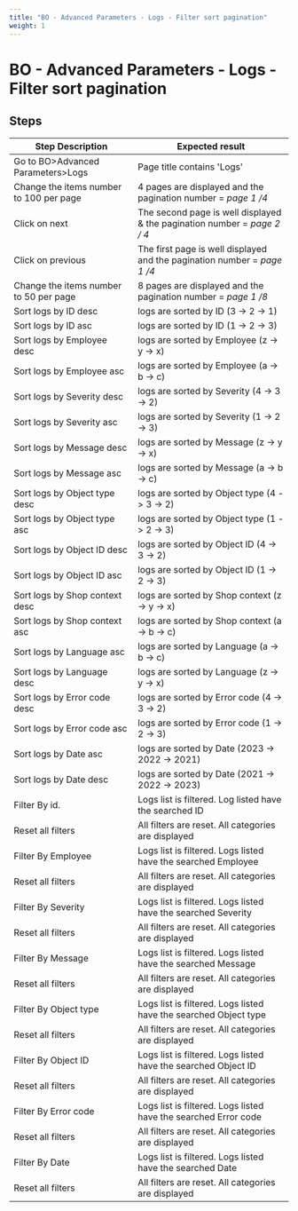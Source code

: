 ```yaml
---
title: "BO - Advanced Parameters - Logs - Filter sort pagination"
weight: 1
---
```


# BO - Advanced Parameters - Logs - Filter sort pagination
## Steps
| Step Description | Expected result |
| ----- | ----- |
| Go to BO>Advanced Parameters>Logs | Page title contains 'Logs' |
| Change the items number to 100 per page | 4 pages are displayed and the pagination number = _page 1 /4_ |
| Click on next | The second page is well displayed & the pagination number = _page 2 / 4_ |
| Click on previous | The first page is well displayed and the pagination number = _page 1 /4_ |
| Change the items number to 50 per page | 8 pages are displayed and the pagination number = _page 1 /8_ |
| Sort logs by ID desc | logs are sorted by ID (3 -> 2 -> 1) |
| Sort logs by ID asc | logs are sorted by ID (1 -> 2 -> 3) |
| Sort logs by Employee desc | logs are sorted by Employee (z -> y -> x) |
| Sort logs by Employee asc | logs are sorted by Employee (a -> b -> c) |
| Sort logs by Severity desc | logs are sorted by Severity (4 -> 3 -> 2) |
| Sort logs by Severity asc | logs are sorted by Severity (1 -> 2 -> 3) |
| Sort logs by Message desc | logs are sorted by Message (z -> y -> x) |
| Sort logs by Message asc | logs are sorted by Message (a -> b -> c) |
| Sort logs by Object type desc | logs are sorted by Object type (4 -> 3 -> 2) |
| Sort logs by Object type asc | logs are sorted by Object type (1 -> 2 -> 3) |
| Sort logs by Object ID desc | logs are sorted by Object ID (4 -> 3 -> 2) |
| Sort logs by Object ID asc | logs are sorted by Object ID (1 -> 2 -> 3) |
| Sort logs by Shop context desc | logs are sorted by Shop context (z -> y -> x) |
| Sort logs by Shop context asc | logs are sorted by Shop context (a -> b -> c) |
| Sort logs by Language asc | logs are sorted by Language (a -> b -> c) |
| Sort logs by Language desc | logs are sorted by Language (z -> y -> x) |
| Sort logs by Error code desc | logs are sorted by Error code (4 -> 3 -> 2) |
| Sort logs by Error code asc | logs are sorted by Error code (1 -> 2 -> 3) |
| Sort logs by Date asc | logs are sorted by Date (2023 -> 2022 -> 2021) |
| Sort logs by Date desc | logs are sorted by Date (2021 -> 2022 -> 2023) |
| Filter By id. | Logs list is filtered. Log listed have the searched ID |
| Reset all filters | All filters are reset. All categories are displayed |
| Filter By Employee | Logs list is filtered. Logs listed have the searched Employee |
| Reset all filters | All filters are reset. All categories are displayed |
| Filter By Severity | Logs list is filtered. Logs listed have the searched Severity |
| Reset all filters | All filters are reset. All categories are displayed |
| Filter By Message | Logs list is filtered. Logs listed have the searched Message |
| Reset all filters | All filters are reset. All categories are displayed |
| Filter By Object type | Logs list is filtered. Logs listed have the searched Object type |
| Reset all filters | All filters are reset. All categories are displayed |
| Filter By Object ID | Logs list is filtered. Logs listed have the searched Object ID |
| Reset all filters | All filters are reset. All categories are displayed |
| Filter By Error code | Logs list is filtered. Logs listed have the searched Error code |
| Reset all filters | All filters are reset. All categories are displayed |
| Filter By Date | Logs list is filtered. Logs listed have the searched Date |
| Reset all filters | All filters are reset. All categories are displayed |
